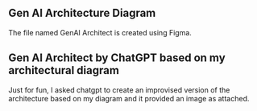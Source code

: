 ## Gen AI Architecture Diagram

The file named GenAI Architect is created using Figma.


## Gen AI Architect by ChatGPT based on my architectural diagram

Just for fun, I asked chatgpt to create an improvised version of the architecture based on my diagram and it provided an image as attached.

